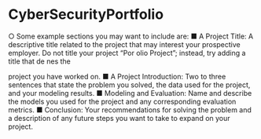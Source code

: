 # CyberSecurityPortfolio

○ Some example sections you may want to include are:
■ A Project Title: A descriptive title related to the project that may
interest your prospective employer. Do not title your project
“Por
olio Project”; instead, try adding a title that de
nes the

project you have worked on.
■ A Project Introduction: Two to three sentences that state the
problem you solved, the data used for the project, and your
modeling results.
■ Modeling and Evaluation: Name and describe the models you
used for the project and any corresponding evaluation metrics.
■ Conclusion: Your recommendations for solving the problem and a
description of any future steps you want to take to expand on your
project.
